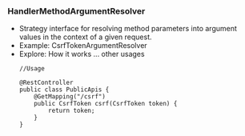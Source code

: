 ### HandlerMethodArgumentResolver 
* Strategy interface for resolving method parameters into argument values in the context of a given request.
* Example: CsrfTokenArgumentResolver
* Explore: How it works ... other usages
    ```
    //Usage

    @RestController
    public class PublicApis {
        @GetMapping("/csrf")
        public CsrfToken csrf(CsrfToken token) {
            return token;
        }
    }


    ```